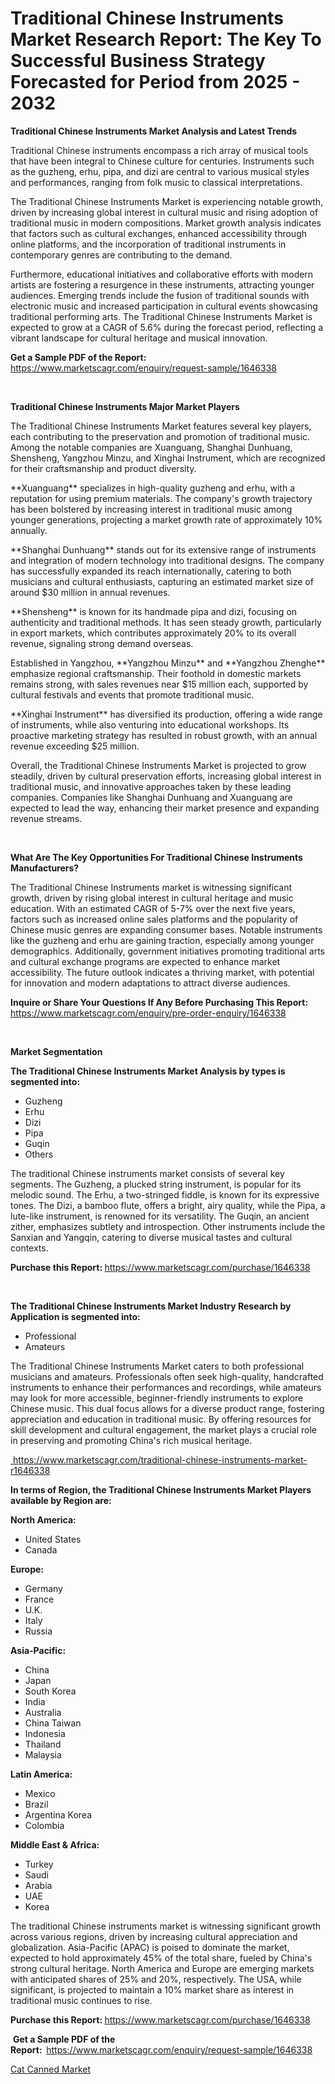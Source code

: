 <p><h1>Traditional Chinese Instruments Market Research Report: The Key To Successful Business Strategy Forecasted for Period from 2025 - 2032</h1></p><p><strong>Traditional Chinese Instruments Market Analysis and Latest Trends</strong></p>
<p><p>Traditional Chinese instruments encompass a rich array of musical tools that have been integral to Chinese culture for centuries. Instruments such as the guzheng, erhu, pipa, and dizi are central to various musical styles and performances, ranging from folk music to classical interpretations. </p><p>The Traditional Chinese Instruments Market is experiencing notable growth, driven by increasing global interest in cultural music and rising adoption of traditional music in modern compositions. Market growth analysis indicates that factors such as cultural exchanges, enhanced accessibility through online platforms, and the incorporation of traditional instruments in contemporary genres are contributing to the demand.</p><p>Furthermore, educational initiatives and collaborative efforts with modern artists are fostering a resurgence in these instruments, attracting younger audiences. Emerging trends include the fusion of traditional sounds with electronic music and increased participation in cultural events showcasing traditional performing arts. The Traditional Chinese Instruments Market is expected to grow at a CAGR of 5.6% during the forecast period, reflecting a vibrant landscape for cultural heritage and musical innovation.</p></p>
<p><strong>Get a Sample PDF of the Report:&nbsp;</strong> <a href="https://www.marketscagr.com/enquiry/request-sample/1646338?utm_campaign=2959&utm_medium=2&utm_source=Github&utm_content=ia&utm_term=05042025&utm_id=traditional-chinese-instruments">https://www.marketscagr.com/enquiry/request-sample/1646338</a></p>
<p>&nbsp;</p>
<p><strong>Traditional Chinese Instruments Major Market Players</strong></p>
<p><p>The Traditional Chinese Instruments Market features several key players, each contributing to the preservation and promotion of traditional music. Among the notable companies are Xuanguang, Shanghai Dunhuang, Shensheng, Yangzhou Minzu, and Xinghai Instrument, which are recognized for their craftsmanship and product diversity.</p><p>**Xuanguang** specializes in high-quality guzheng and erhu, with a reputation for using premium materials. The company's growth trajectory has been bolstered by increasing interest in traditional music among younger generations, projecting a market growth rate of approximately 10% annually.</p><p>**Shanghai Dunhuang** stands out for its extensive range of instruments and integration of modern technology into traditional designs. The company has successfully expanded its reach internationally, catering to both musicians and cultural enthusiasts, capturing an estimated market size of around $30 million in annual revenues.</p><p>**Shensheng** is known for its handmade pipa and dizi, focusing on authenticity and traditional methods. It has seen steady growth, particularly in export markets, which contributes approximately 20% to its overall revenue, signaling strong demand overseas.</p><p>Established in Yangzhou, **Yangzhou Minzu** and **Yangzhou Zhenghe** emphasize regional craftsmanship. Their foothold in domestic markets remains strong, with sales revenues near $15 million each, supported by cultural festivals and events that promote traditional music.</p><p>**Xinghai Instrument** has diversified its production, offering a wide range of instruments, while also venturing into educational workshops. Its proactive marketing strategy has resulted in robust growth, with an annual revenue exceeding $25 million.</p><p>Overall, the Traditional Chinese Instruments Market is projected to grow steadily, driven by cultural preservation efforts, increasing global interest in traditional music, and innovative approaches taken by these leading companies. Companies like Shanghai Dunhuang and Xuanguang are expected to lead the way, enhancing their market presence and expanding revenue streams.</p></p>
<p>&nbsp;</p>
<p><strong>What Are The Key Opportunities For Traditional Chinese Instruments Manufacturers?</strong></p>
<p><p>The Traditional Chinese Instruments market is witnessing significant growth, driven by rising global interest in cultural heritage and music education. With an estimated CAGR of 5-7% over the next five years, factors such as increased online sales platforms and the popularity of Chinese music genres are expanding consumer bases. Notable instruments like the guzheng and erhu are gaining traction, especially among younger demographics. Additionally, government initiatives promoting traditional arts and cultural exchange programs are expected to enhance market accessibility. The future outlook indicates a thriving market, with potential for innovation and modern adaptations to attract diverse audiences.</p></p>
<p><strong>Inquire or Share Your Questions If Any Before Purchasing This Report:</strong> <a href="https://www.marketscagr.com/enquiry/pre-order-enquiry/1646338?utm_campaign=2959&utm_medium=2&utm_source=Github&utm_content=ia&utm_term=05042025&utm_id=traditional-chinese-instruments">https://www.marketscagr.com/enquiry/pre-order-enquiry/1646338</a></p>
<p>&nbsp;</p>
<p><strong>Market Segmentation</strong></p>
<p><strong>The Traditional Chinese Instruments Market Analysis by types is segmented into:</strong></p>
<p><ul><li>Guzheng</li><li>Erhu</li><li>Dizi</li><li>Pipa</li><li>Guqin</li><li>Others</li></ul></p>
<p><p>The traditional Chinese instruments market consists of several key segments. The Guzheng, a plucked string instrument, is popular for its melodic sound. The Erhu, a two-stringed fiddle, is known for its expressive tones. The Dizi, a bamboo flute, offers a bright, airy quality, while the Pipa, a lute-like instrument, is renowned for its versatility. The Guqin, an ancient zither, emphasizes subtlety and introspection. Other instruments include the Sanxian and Yangqin, catering to diverse musical tastes and cultural contexts.</p></p>
<p><strong>Purchase this Report:&nbsp;</strong><a href="https://www.marketscagr.com/purchase/1646338?utm_campaign=2959&utm_medium=2&utm_source=Github&utm_content=ia&utm_term=05042025&utm_id=traditional-chinese-instruments">https://www.marketscagr.com/purchase/1646338</a></p>
<p>&nbsp;</p>
<p><strong>The Traditional Chinese Instruments Market Industry Research by Application is segmented into:</strong></p>
<p><ul><li>Professional</li><li>Amateurs</li></ul></p>
<p><p>The Traditional Chinese Instruments Market caters to both professional musicians and amateurs. Professionals often seek high-quality, handcrafted instruments to enhance their performances and recordings, while amateurs may look for more accessible, beginner-friendly instruments to explore Chinese music. This dual focus allows for a diverse product range, fostering appreciation and education in traditional music. By offering resources for skill development and cultural engagement, the market plays a crucial role in preserving and promoting China's rich musical heritage.</p></p>
<p><a href="https://www.marketscagr.com/traditional-chinese-instruments-market-r1646338?utm_campaign=2959&utm_medium=2&utm_source=Github&utm_content=ia&utm_term=05042025&utm_id=traditional-chinese-instruments">&nbsp;https://www.marketscagr.com/traditional-chinese-instruments-market-r1646338</a></p>
<p><strong>In terms of Region, the Traditional Chinese Instruments Market Players available by Region are:</strong></p>
<p>
    <p> <strong> North America: </strong>
        <ul>
            <li>United States</li>
            <li>Canada</li>
        </ul>
        </p> 
    <p> <strong> Europe: </strong>
        <ul>
            <li>Germany</li>
            <li>France</li>
            <li>U.K.</li>
            <li>Italy</li>
            <li>Russia</li>
        </ul>
        </p> 
    <p> <strong> Asia-Pacific: </strong>
        <ul>
            <li>China</li>
            <li>Japan</li>
            <li>South Korea</li>
            <li>India</li>
            <li>Australia</li>
            <li>China Taiwan</li>
            <li>Indonesia</li>
            <li>Thailand</li>
            <li>Malaysia</li>
        </ul>
        </p> 
    <p> <strong> Latin America: </strong>
        <ul>
            <li>Mexico</li>
            <li>Brazil</li>
            <li>Argentina Korea</li>
            <li>Colombia</li>
        </ul>
        </p> 
    <p> <strong> Middle East & Africa: </strong>
        <ul>
            <li>Turkey</li>
            <li>Saudi</li>
            <li>Arabia</li>
            <li>UAE</li>
            <li>Korea</li>
        </ul>
    </p>
    </p>
<p><p>The traditional Chinese instruments market is witnessing significant growth across various regions, driven by increasing cultural appreciation and globalization. Asia-Pacific (APAC) is poised to dominate the market, expected to hold approximately 45% of the total share, fueled by China's strong cultural heritage. North America and Europe are emerging markets with anticipated shares of 25% and 20%, respectively. The USA, while significant, is projected to maintain a 10% market share as interest in traditional music continues to rise.</p></p>
<p><strong>Purchase this Report: </strong><a href="https://www.marketscagr.com/purchase/1646338?utm_campaign=2959&utm_medium=2&utm_source=Github&utm_content=ia&utm_term=05042025&utm_id=traditional-chinese-instruments">https://www.marketscagr.com/purchase/1646338</a></p>
<p>&nbsp;<strong>Get a Sample PDF of the Report:&nbsp;&nbsp;</strong><a href="https://www.marketscagr.com/enquiry/request-sample/1646338?utm_campaign=2959&utm_medium=2&utm_source=Github&utm_content=ia&utm_term=05042025&utm_id=traditional-chinese-instruments">https://www.marketscagr.com/enquiry/request-sample/1646338</a></p>
<p><strong></strong></p>
<p><p><a href="https://github.com/haaszgettre6/Market-Research-Report-List-1/blob/main/cat-canned-market.md?utm_campaign=2959&utm_medium=2&utm_source=Github&utm_content=ia&utm_term=05042025&utm_id=traditional-chinese-instruments">Cat Canned Market</a></p></p>